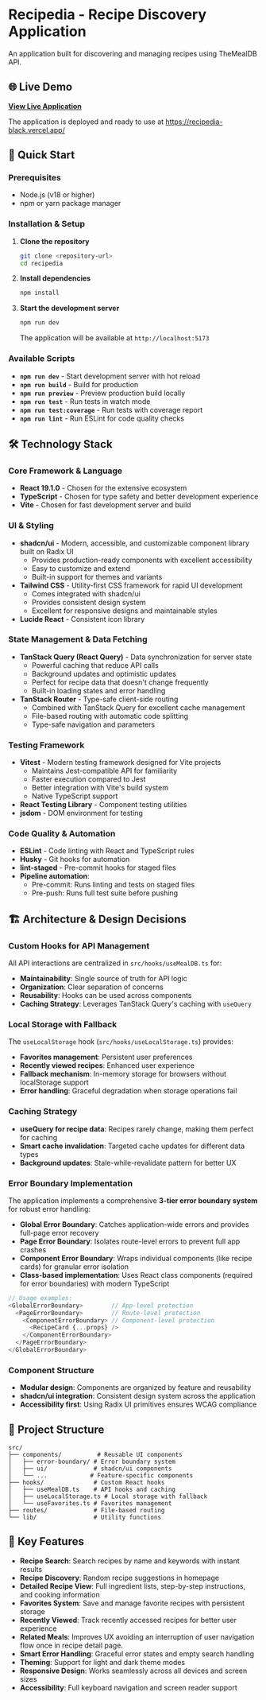 # Recipedia - Recipe Discovery Application

An application built for discovering and managing recipes using TheMealDB API.

## 🌐 Live Demo

**[View Live Application](https://recipedia-black.vercel.app/)**

The application is deployed and ready to use at https://recipedia-black.vercel.app/

## 🚀 Quick Start

### Prerequisites

- Node.js (v18 or higher)
- npm or yarn package manager

### Installation & Setup

1. **Clone the repository**

   ```bash
   git clone <repository-url>
   cd recipedia
   ```

2. **Install dependencies**

   ```bash
   npm install
   ```

3. **Start the development server**

   ```bash
   npm run dev
   ```

   The application will be available at `http://localhost:5173`

### Available Scripts

- **`npm run dev`** - Start development server with hot reload
- **`npm run build`** - Build for production
- **`npm run preview`** - Preview production build locally
- **`npm run test`** - Run tests in watch mode
- **`npm run test:coverage`** - Run tests with coverage report
- **`npm run lint`** - Run ESLint for code quality checks

## 🛠️ Technology Stack

### Core Framework & Language

- **React 19.1.0** - Chosen for the extensive ecosystem
- **TypeScript** - Chosen for type safety and better development experience
- **Vite** - Chosen for fast development server and build

### UI & Styling

- **shadcn/ui** - Modern, accessible, and customizable component library built on Radix UI
  - Provides production-ready components with excellent accessibility
  - Easy to customize and extend
  - Built-in support for themes and variants
- **Tailwind CSS** - Utility-first CSS framework for rapid UI development
  - Comes integrated with shadcn/ui
  - Provides consistent design system
  - Excellent for responsive designs and maintainable styles
- **Lucide React** - Consistent icon library

### State Management & Data Fetching

- **TanStack Query (React Query)** - Data synchronization for server state
  - Powerful caching that reduce API calls
  - Background updates and optimistic updates
  - Perfect for recipe data that doesn't change frequently
  - Built-in loading states and error handling
- **TanStack Router** - Type-safe client-side routing
  - Combined with TanStack Query for excellent cache management
  - File-based routing with automatic code splitting
  - Type-safe navigation and parameters

### Testing Framework

- **Vitest** - Modern testing framework designed for Vite projects
  - Maintains Jest-compatible API for familiarity
  - Faster execution compared to Jest
  - Better integration with Vite's build system
  - Native TypeScript support
- **React Testing Library** - Component testing utilities
- **jsdom** - DOM environment for testing

### Code Quality & Automation

- **ESLint** - Code linting with React and TypeScript rules
- **Husky** - Git hooks for automation
- **lint-staged** - Pre-commit hooks for staged files
- **Pipeline automation**:
  - Pre-commit: Runs linting and tests on staged files
  - Pre-push: Runs full test suite before pushing

## 🏗️ Architecture & Design Decisions

### Custom Hooks for API Management

All API interactions are centralized in `src/hooks/useMealDB.ts` for:

- **Maintainability**: Single source of truth for API logic
- **Organization**: Clear separation of concerns
- **Reusability**: Hooks can be used across components
- **Caching Strategy**: Leverages TanStack Query's caching with `useQuery`

### Local Storage with Fallback

The `useLocalStorage` hook (`src/hooks/useLocalStorage.ts`) provides:

- **Favorites management**: Persistent user preferences
- **Recently viewed recipes**: Enhanced user experience
- **Fallback mechanism**: In-memory storage for browsers without localStorage support
- **Error handling**: Graceful degradation when storage operations fail

### Caching Strategy

- **useQuery for recipe data**: Recipes rarely change, making them perfect for caching
- **Smart cache invalidation**: Targeted cache updates for different data types
- **Background updates**: Stale-while-revalidate pattern for better UX

### Error Boundary Implementation

The application implements a comprehensive **3-tier error boundary system** for robust error handling:

- **Global Error Boundary**: Catches application-wide errors and provides full-page error recovery
- **Page Error Boundary**: Isolates route-level errors to prevent full app crashes
- **Component Error Boundary**: Wraps individual components (like recipe cards) for granular error isolation
- **Class-based implementation**: Uses React class components (required for error boundaries) with modern TypeScript

```typescript
// Usage examples:
<GlobalErrorBoundary>        // App-level protection
  <PageErrorBoundary>        // Route-level protection
    <ComponentErrorBoundary> // Component-level protection
      <RecipeCard {...props} />
    </ComponentErrorBoundary>
  </PageErrorBoundary>
</GlobalErrorBoundary>
```

### Component Structure

- **Modular design**: Components are organized by feature and reusability
- **shadcn/ui integration**: Consistent design system across the application
- **Accessibility first**: Using Radix UI primitives ensures WCAG compliance

## 📁 Project Structure

```
src/
├── components/          # Reusable UI components
│   ├── error-boundary/ # Error boundary system
│   ├── ui/             # shadcn/ui components
│   └── ...            # Feature-specific components
├── hooks/              # Custom React hooks
│   ├── useMealDB.ts    # API hooks and caching
│   ├── useLocalStorage.ts # Local storage with fallback
│   └── useFavorites.ts # Favorites management
├── routes/             # File-based routing
└── lib/                # Utility functions
```

## 📝 Key Features

- **Recipe Search**: Search recipes by name and keywords with instant results
- **Recipe Discovery**: Random recipe suggestions in homepage
- **Detailed Recipe View**: Full ingredient lists, step-by-step instructions, and cooking information
- **Favorites System**: Save and manage favorite recipes with persistent storage
- **Recently Viewed**: Track recently accessed recipes for better user experience
- **Related Meals**: Improves UX avoiding an interruption of user navigation flow once in recipe detail page.
- **Smart Error Handling**: Graceful error states and empty search handling
- **Theming**: Support for light and dark theme modes
- **Responsive Design**: Works seamlessly across all devices and screen sizes
- **Accessibility**: Full keyboard navigation and screen reader support

